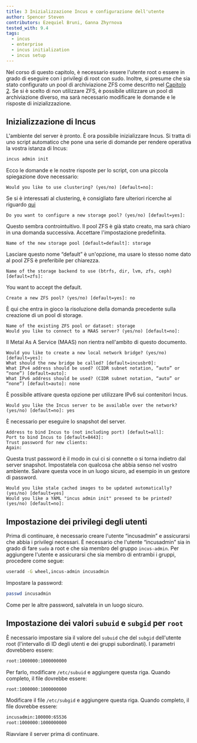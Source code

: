 ```yaml
---
title: 3 Inizializzazione Incus e configurazione dell'utente
author: Spencer Steven
contributors: Ezequiel Bruni, Ganna Zhyrnova
tested_with: 9.4
tags:
  - incus
  - enterprise
  - incus initialization
  - incus setup
---
```


Nel corso di questo capitolo, è necessario essere l'utente root o essere in grado di eseguire con i privilegi di root con sudo. Inoltre, si presume che sia stato configurato un pool di archiviazione ZFS come descritto nel [Capitolo 2](02-zfs_setup.md). Se si è scelto di non utilizzare ZFS, è possibile utilizzare un pool di archiviazione diverso, ma sarà necessario modificare le domande e le risposte di inizializzazione.

## Inizializzazione di Incus

L'ambiente del server è pronto. È ora possibile inizializzare Incus. Si tratta di uno script automatico che pone una serie di domande per rendere operativa la vostra istanza di Incus:

```bash
incus admin init
```

Ecco le domande e le nostre risposte per lo script, con una piccola spiegazione dove necessario:

```text
Would you like to use clustering? (yes/no) [default=no]:
```

Se si è interessati al clustering, è consigliato fare ulteriori ricerche al riguardo [qui](https://linuxcontainers.org/incus/docs/main/explanation/clustering/)

```text
Do you want to configure a new storage pool? (yes/no) [default=yes]:
```

Questo sembra controintuitivo. Il pool ZFS è già stato creato, ma sarà chiaro in una domanda successiva. Accettare l'impostazione predefinita.

```text
Name of the new storage pool [default=default]: storage
```

Lasciare questo nome “default” è un'opzione, ma usare lo stesso nome dato al pool ZFS è preferibile per chiarezza.

```text
Name of the storage backend to use (btrfs, dir, lvm, zfs, ceph) [default=zfs]:
```

You want to accept the default.

```text
Create a new ZFS pool? (yes/no) [default=yes]: no
```

È qui che entra in gioco la risoluzione della domanda precedente sulla creazione di un pool di storage.

```text
Name of the existing ZFS pool or dataset: storage
Would you like to connect to a MAAS server? (yes/no) [default=no]:
```

Il Metal As A Service (MAAS) non rientra nell'ambito di questo documento.

```text
Would you like to create a new local network bridge? (yes/no) [default=yes]:
What should the new bridge be called? [default=incusbr0]: 
What IPv4 address should be used? (CIDR subnet notation, “auto” or “none”) [default=auto]:
What IPv6 address should be used? (CIDR subnet notation, “auto” or “none”) [default=auto]: none
```

È possibile attivare questa opzione per utilizzare IPv6 sui contenitori Incus.

```text
Would you like the Incus server to be available over the network? (yes/no) [default=no]: yes
```

È necessario per eseguire lo snapshot del server.

```text
Address to bind Incus to (not including port) [default=all]:
Port to bind Incus to [default=8443]:
Trust password for new clients:
Again:
```

Questa trust password è il modo in cui ci si connette o si torna indietro dal server snapshot. Impostatela con qualcosa che abbia senso nel vostro ambiente. Salvare questa voce in un luogo sicuro, ad esempio in un gestore di password.

```text
Would you like stale cached images to be updated automatically? (yes/no) [default=yes]
Would you like a YAML "incus admin init" preseed to be printed? (yes/no) [default=no]:
```

## Impostazione dei privilegi degli utenti

Prima di continuare, è necessario creare l'utente “incusadmin” e assicurarsi che abbia i privilegi necessari. È necessario che l'utente “incusadmin” sia in grado di fare `sudo` a root e che sia membro del gruppo `incus-admin`. Per aggiungere l'utente e assicurarsi che sia membro di entrambi i gruppi, procedere come segue:

```bash
useradd -G wheel,incus-admin incusadmin
```

Impostare la password:

```bash
passwd incusadmin
```

Come per le altre password, salvatela in un luogo sicuro.

## Impostazione dei valori `subuid` e `subgid` per `root`

È necessario impostare sia il valore del `subuid` che del `subgid` dell'utente root (l'intervallo di ID degli utenti e dei gruppi subordinati). I parametri dovrebbero essere:

```bash
root:1000000:1000000000
```

Per farlo, modificare `/etc/subuid` e aggiungere questa riga. Quando completo, il file dovrebbe essere:

```bash
root:1000000:1000000000
```

Modificare il file `/etc/subgid` e aggiungere questa riga. Quando completo, il file dovrebbe essere:

```bash
incusadmin:100000:65536
root:1000000:1000000000
```

Riavviare il server prima di continuare.
